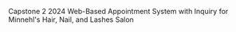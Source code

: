 Capstone 2 2024
Web-Based Appointment System with Inquiry for Minnehl's Hair, Nail, and Lashes Salon
